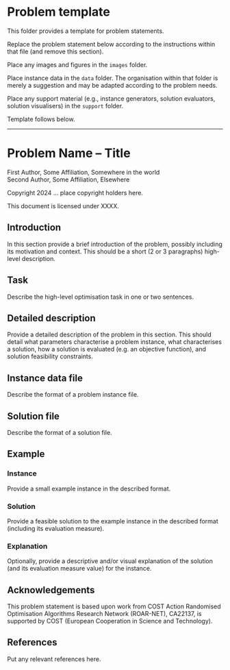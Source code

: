 
<!--
SPDX-FileCopyrightText: 2024 Alexandre Jesus <me@adbjesus.com>

SPDX-License-Identifier: CC-BY-4.0
-->

<!-- Replace the comment above with your licence information for your problem
statement. Consider all copyright holders and contributors. -->

<!-- According to the copyright and licensing policy of ROAR-NET original
problem statements contributed to this repository shall be licensed under the
CC-BY-4.0 licence. In some cases CC-BY-SA-4.0 might be accepted, e.g., if the
problem is based upon an existing problem licensed under those terms. Please
provide a clear justification when opening the pull request if the problem is
not licensed under CC-BY-4.0 -->

<!-- Remove the section below before submitting -->

# Problem template


This folder provides a template for problem statements.

Replace the problem statement below according to the instructions within that
file (and remove this section).

Place any images and figures in the `images` folder.

Place instance data in the `data` folder. The organisation within that folder is
merely a suggestion and may be adapted according to the problem needs.

Place any support material (e.g., instance generators, solution evaluators,
solution visualisers) in the `support` folder.

Template follows below.

---

<!-- Remove the section above before submitting -->

# Problem Name – Title

First Author, Some Affiliation, Somewhere in the world  
Second Author, Some Affiliation, Elsewhere

<!-- Put two empty spaces at the end of each author line except the last for
proper formatting -->

Copyright 2024 ... place copyright holders here.

This document is licensed under XXXX.

<!-- Complete the above accordingly. Copyright and licensing information must be
consistent with the comment at the beggining of the markdown file -->

## Introduction

In this section provide a brief introduction of the problem, possibly including
its motivation and context. This should be a short (2 or 3 paragraphs)
high-level description.

## Task

Describe the high-level optimisation task in one or two sentences.

## Detailed description

Provide a detailed description of the problem in this section. This should
detail what parameters characterise a problem instance, what characterises a
solution, how a solution is evaluated (e.g. an objective function), and solution
feasibility constraints.

## Instance data file

Describe the format of a problem instance file.

## Solution file

Describe the format of a solution file.

## Example

### Instance

Provide a small example instance in the described format.

### Solution

Provide a feasible solution to the example instance in the described format
(including its evaluation measure).

### Explanation

Optionally, provide a descriptive and/or visual explanation of the solution (and
its evaluation measure value) for the instance.

## Acknowledgements

This problem statement is based upon work from COST Action Randomised
Optimisation Algorithms Research Network (ROAR-NET), CA22137, is supported by
COST (European Cooperation in Science and Technology).

<!-- Please keep the above acknowledgement. Add any other acknowledgements as
relevant. -->

## References

Put any relevant references here.
